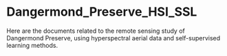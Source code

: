 # Dangermond_Preserve_HSI_SSL
Here are the documents related to the remote sensing study of Dangermond Preserve, using hyperspectral aerial data and self-supervised learning methods.
